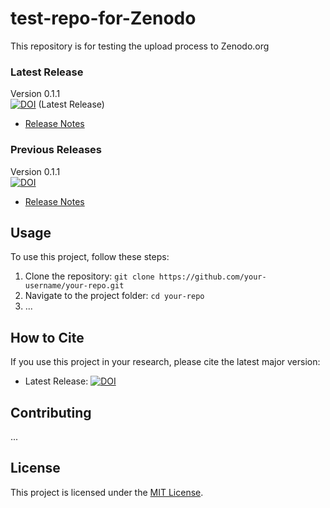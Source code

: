# test-repo-for-Zenodo

This repository is for testing the upload process to Zenodo.org

### Latest Release
Version 0.1.1 <br>
[![DOI](https://sandbox.zenodo.org/badge/762233545.svg)](https://sandbox.zenodo.org/doi/10.5072/zenodo.30865) (Latest Release)
- [Release Notes](https://github.com/golldavid/test-repo-for-Zenodo/releases/tag/v0.1.1)

### Previous Releases
Version 0.1.1 <br>
[![DOI](https://sandbox.zenodo.org/badge/762233545.svg)](https://sandbox.zenodo.org/doi/10.5072/zenodo.30865)
- [Release Notes](https://github.com/golldavid/test-repo-for-Zenodo/releases/tag/v0.1.1)

## Usage

To use this project, follow these steps:

1. Clone the repository: `git clone https://github.com/your-username/your-repo.git`
2. Navigate to the project folder: `cd your-repo`
3. ...

## How to Cite

If you use this project in your research, please cite the latest major version:

- Latest Release: [![DOI](https://sandbox.zenodo.org/badge/762233545.svg)](https://sandbox.zenodo.org/doi/10.5072/zenodo.30865)

## Contributing

...

## License

This project is licensed under the [MIT License](LICENSE).


